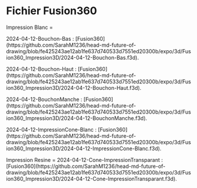 # Fichier Fusion360

<p>Impression Blanc =</p>
<p>2024-04-12-Bouchon-Bas : [Fusion360](https://github.com/SarahM1236/head-md-future-of-drawing/blob/fe425243ae12ab1fe637d740533d7551ed20300b/expo/3d/Fusion360_Impression3D/2024-04-12-Bouchon-Bas.f3d).
</p>
<p>2024-04-12-Bouchon-Haut : [Fusion360](https://github.com/SarahM1236/head-md-future-of-drawing/blob/fe425243ae12ab1fe637d740533d7551ed20300b/expo/3d/Fusion360_Impression3D/2024-04-12-Bouchon-Haut.f3d).</p>
<p>2024-04-12-BouchonManche : [Fusion360](https://github.com/SarahM1236/head-md-future-of-drawing/blob/fe425243ae12ab1fe637d740533d7551ed20300b/expo/3d/Fusion360_Impression3D/2024-04-12-BouchonManche.f3d).</p>
<p>2024-04-12-ImpressionCone-Blanc : [Fusion360](https://github.com/SarahM1236/head-md-future-of-drawing/blob/fe425243ae12ab1fe637d740533d7551ed20300b/expo/3d/Fusion360_Impression3D/2024-04-12-ImpressionCone-Blanc.f3d).</p>
<p>Impression Resine = 2024-04-12-Cone-ImpressionTransparant : [Fusion360](https://github.com/SarahM1236/head-md-future-of-drawing/blob/fe425243ae12ab1fe637d740533d7551ed20300b/expo/3d/Fusion360_Impression3D/2024-04-12-Cone-ImpressionTransparant.f3d).</p>
